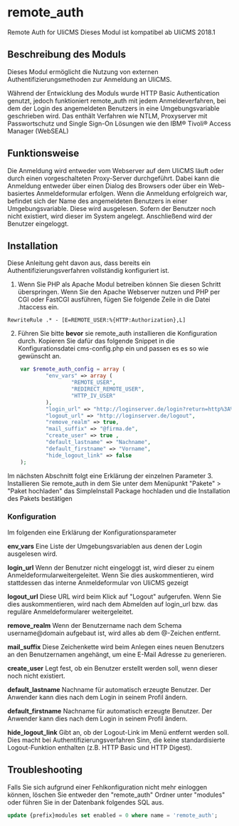 # remote_auth
Remote Auth for UliCMS
Dieses Modul ist kompatibel ab UliCMS 2018.1

## Beschreibung des Moduls
Dieses Modul ermöglicht die Nutzung von externen Authentifizierungsmethoden zur Anmeldung an UliCMS.

Während der Entwicklung des Moduls wurde HTTP Basic Authentication genutzt, jedoch funktioniert remote_auth mit jedem Anmeldeverfahren, bei dem der Login des angemeldeten Benutzers in eine Umgebungsvariable geschrieben wird.
Das enthält Verfahren wie NTLM, Proxyserver mit Passwortschutz und Single Sign-On Lösungen wie den IBM® Tivoli® Access Manager (WebSEAL)

## Funktionsweise
Die Anmeldung wird entweder vom Webserver auf dem UliCMS läuft oder durch einen vorgeschalteten Proxy-Server durchgeführt. Dabei kann die Anmeldung entweder über einen Dialog des Browsers oder über ein Web-basiertes Anmeldeformular erfolgen.
Wenn die Anmeldung erfolgreich war, befindet sich der Name des angemeldeten Benutzers in einer Umgebungsvariable. Diese wird ausgelesen. Sofern der Benutzer noch nicht existiert, wird dieser im System angelegt. Anschließend wird der Benutzer eingeloggt.

## Installation
Diese Anleitung geht davon aus, dass bereits ein Authentifizierungsverfahren vollständig konfiguriert ist.
1. Wenn Sie PHP als Apache Modul betreiben können Sie diesen Schritt überspringen.
Wenn Sie den Apache Webserver nutzen und PHP per CGI oder FastCGI ausführen, fügen Sie folgende Zeile in die Datei .htaccess ein.

```
RewriteRule .* - [E=REMOTE_USER:%{HTTP:Authorization},L]
```

2. Führen Sie bitte **bevor** sie remote_auth installieren die Konfiguration durch.
Kopieren Sie dafür das folgende Snippet in die Konfigurationsdatei cms-config.php ein und passen es es so wie gewünscht an.
```php
    var $remote_auth_config = array (
    		"env_vars" => array (
    				"REMOTE_USER",
    				"REDIRECT_REMOTE_USER",
    				"HTTP_IV_USER"
    		),
    		"login_url" => "http://loginserver.de/login?return=http%3A%2F%2Flocalhost%2Fulicms%2Fadmin%2F",
    		"logout_url" => "http://loginserver.de/logout",
    		"remove_realm" => true,
    		"mail_suffix" => "@firma.de",
    		"create_user" => true ,
    		"default_lastname" => "Nachname",
    		"default_firstname" => "Vorname",
    		"hide_logout_link" => false
    );
```
Im nächsten Abschnitt folgt eine Erklärung der einzelnen Parameter
3. Installieren Sie remote_auth in dem Sie unter dem Menüpunkt "Pakete" > "Paket hochladen" das SimpleInstall Package hochladen und die Installation des Pakets bestätigen

### Konfiguration
Im folgenden eine Erklärung der Konfigurationsparameter

**env_vars** Eine Liste der Umgebungsvariablen aus denen der Login ausgelesen wird.

**login_url**  Wenn der Benutzer nicht eingeloggt ist, wird dieser zu einem Anmeldeformularweitergeleitet. Wenn Sie dies auskommentieren, wird stattdessen das interne Anmeldeformular von UliCMS gezeigt

**logout_url** Diese URL wird beim Klick auf "Logout" aufgerufen. Wenn Sie dies auskommentieren, wird nach dem Abmelden auf login_url bzw. das reguläre Anmeldeformularer weitergeleitet.

**remove_realm** Wenn der Benutzername nach dem Schema username@domain aufgebaut ist, wird alles ab dem @-Zeichen entfernt.

**mail_suffix** Diese Zeichenkette wird beim Anlegen eines neuen Benutzers an den Benutzernamen angehängt, um eine E-Mail Adresse zu generieren.

**create_user**
Legt fest, ob ein Benutzer erstellt werden soll, wenn dieser noch nicht existiert.

**default_lastname** Nachname für automatisch erzeugte Benutzer. Der Anwender kann dies nach dem Login in seinem Profil ändern.

**default_firstname** Nachname für automatisch erzeugte Benutzer. Der Anwender kann dies nach dem Login in seinem Profil ändern.

**hide_logout_link** Gibt an, ob der Logout-Link im Menü entfernt werden soll. Dies macht bei Authentifizierungsverfahren Sinn, die keine standardisierte Logout-Funktion enthalten (z.B. HTTP Basic und HTTP Digest).


## Troubleshooting
Falls Sie sich aufgrund einer Fehlkonfiguration nicht mehr einloggen können, löschen Sie entweder den "remote_auth" Ordner unter "modules" oder führen Sie in der Datenbank folgendes SQL aus.

```sql
update {prefix}modules set enabled = 0 where name = 'remote_auth';
```

